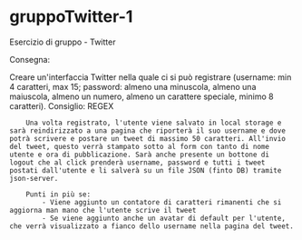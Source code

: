 # gruppoTwitter-1
Esercizio di gruppo - Twitter

Consegna:

Creare un'interfaccia Twitter nella quale ci si può registrare (username: min 4 caratteri, max 15; password: almeno una minuscola, almeno una maiuscola, almeno un numero, almeno un carattere speciale, minimo 8 caratteri). Consiglio: REGEX

        Una volta registrato, l'utente viene salvato in local storage e sarà reindirizzato a una pagina che riporterà il suo username e dove potrà scrivere e postare un tweet di massimo 50 caratteri. All'invio del tweet, questo verrà stampato sotto al form con tanto di nome utente e ora di pubblicazione. Sarà anche presente un bottone di logout che al click prenderà username, password e tutti i tweet postati dall'utente e li salverà su un file JSON (finto DB) tramite json-server.

        Punti in più se:
            - Viene aggiunto un contatore di caratteri rimanenti che si aggiorna man mano che l'utente scrive il tweet
            - Se viene aggiunto anche un avatar di default per l'utente, che verrà visualizzato a fianco dello username nella pagina del tweet.